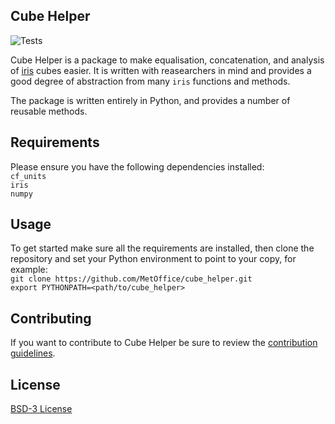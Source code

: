 ## Cube Helper

![Tests](https://github.com/MetOffice/cube_helper/workflows/Tests/badge.svg)

Cube Helper is a package to make equalisation, concatenation, and analysis of 
[iris](https://scitools.org.uk/iris/docs/latest/)
cubes easier. It is written with reasearchers in mind and provides a good degree of
abstraction from many `iris` functions and methods.
 
The package is written entirely in Python, and provides a number of reusable methods.

 
## Requirements
Please ensure you have the following dependencies installed:  
`cf_units`  
`iris`  
`numpy`  


## Usage
To get started make sure all the requirements are installed, then clone the repository
and set your Python environment to point to your copy, for example:  
`git clone https://github.com/MetOffice/cube_helper.git`  
`export PYTHONPATH=<path/to/cube_helper>`  


## Contributing  
If you want to contribute to Cube Helper be sure to review the 
[contribution guidelines](https://github.com/MetOffice/cube_helper/blob/master/CONTRIBUTING.md).

## License
[BSD-3 License](https://github.com/MetOffice/cube_helper/blob/master/LICENSE)

